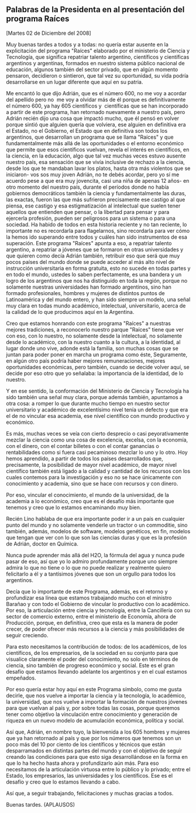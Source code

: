 Palabras de la Presidenta en al presentación del programa Raíces
----------------------------------------------------------------

[Martes 02 de Diciembre del 2008]

Muy buenas tardes a todos y a todas: no quería estar ausente en la
explicitación del programa "Raíces" elaborado por el ministerio de
Ciencia y Tecnología, que significa repatriar talento argentino,
científicos y científicas argentinos y argentinas, formados en nuestro
sistema público nacional de educación, algunos también del sector
privado, que en algún momento pensaron, decidieron o sintieron, que tal
vez su oportunidad, su vida podría desarrollarse en un lugar diferente
que aquí en su patria.

Me encantó lo que dijo Adrián, que es el número 600, no me voy a acordar
del apellido pero no  me voy a olvidar más de él porque es
definitivamente el número 600, ya hay 605 científicos y  científicas que
se han incorporado a partir de este programa, han retornado nuevamente a
nuestro país, pero Adrián recién dijo una cosa que impactó mucho, que él
pensó en volver porque sintió que alguien quería que volviera, ese
alguien en definitiva era el Estado, no el Gobierno, el Estado que en
definitiva son todos los argentinos, que desarrollan un programa que se
llama "Raíces" y que fundamentalmente más allá de las oportunidades o el
entorno económico que permite que esos científicos vuelvan, revela el
interés en científicos, en la ciencia, en la educación, algo que tal vez
muchas veces estuvo ausente nuestro país, esa sensación que se vivía
inclusive de rechazo a la ciencia, desde los que te mandaban lavar los
platos, hasta otra más violentos que se iniciaron- vos sos muy joven
Adrián, no te debés acordar, pero yo sí me acuerdo pese a que era muy
jovencita, casi una niña de apenas 12 años- en otro momento del nuestro
país, durante el períodos donde no había gobiernos democráticos también
la ciencia y fundamentalmente las duras, las exactas, fueron las que más
sufrieron precisamente ese castigo al que piensa, ese castigo y esa
estigmatización al intelectual que suelen tener aquellos que entienden
que pensar, o la libertad para pensar y para ejercerla profesión, pueden
ser peligrosos para un sistema o para una sociedad. Ha habido de todos
en esta historia reciente y no tan reciente, lo importante no es
recordarla para flagelarnos, sino recordarla para ver cómo la hemos ido
superando entre todos y cuáles han sido instrumentos de esa superación.
Este programa "Raíces" apunta a eso, a repatriar talento argentino, a
repatriar a jóvenes que se formaron en otras universidades y que quieren
como decía Adrián también, retribuir eso que será que muy pocos países
del mundo donde se puede acceder al más alto nivel de instrucción
universitaria en forma gratuita, esto no sucede en todas partes y en
todo el mundo, ustedes lo saben perfectamente, es una bandera y un logro
de los argentinos que nos ha distinguido en toda la región, porque no
solamente nuestras universidades han formado argentinos, sino han
formado profesionales, hombres y mujeres de distintos puntos de
Latinoamérica y del mundo entero, y han sido siempre un modelo, una
señal muy clara en todas mundo académico, intelectual, universitario,
acerca de la calidad de lo que producimos aquí en la Argentina.

Creo que estamos honrando con este programa "Raíces" a nuestras mejores
tradiciones, a reconocerlo nuestro parque "Raíces" tiene que ver con
eso, con lo nuestro, no solamente desde la intelectual, no solamente
desde lo académico, con la nuestro cuanto a la cultura, a la identidad,
al lugar donde uno vive, adonde está la familia, son muchas cosas que se
juntan para poder poner en marcha un programa como éste, Seguramente, en
algún otro país podría haber mejores remuneraciones, mejores
oportunidades económicas, pero también, cuando se decide volver aquí, se
decide por eso otro que yo señalaba: la importancia de la identidad, de
lo nuestro.

Y en ese sentido, la conformación del Ministerio de Ciencia y Tecnología
ha sido también una señal muy clara, porque además también, apuntamos a
otra cosa: a romper lo que durante mucho tiempo en nuestro sector
universitario y académico de excelentísimo nivel tenía un defecto y que
era el de no vincular esa academia, ese nivel científico con mundo
productivo y económico.

Es más, muchas veces se veía con cierto desprecio o casi peyorativamente
mezclar la ciencia como una cosa de excelencia, excelsa, con la
economía, con el dinero, con el contar billetes o con el contar
ganancias o rentabilidades como si fuera casi pecaminoso mezclar lo uno
y lo otro. Hoy hemos aprendido, a partir de todos los países
desarrollados que, precisamente, la posibilidad de mayor nivel
académico, de mayor nivel científico también está ligado a la calidad y
cantidad de los recursos con los cuales contemos para la investigación y
eso no se hace únicamente con conocimiento y academia, sino que se hace
con recursos y con dinero.

Por eso, vincular el conocimiento, el mundo de la universidad, de la
academia a lo económico, creo que es el desafío más importante que
tenemos y creo que lo estamos encaminando muy bien.

Recién Lino hablaba de que era importante poder ir a un país en
cualquier punto del mundo y no solamente venderle un tractor o un
commoditie, sino también, además, modelos de software, modelos
genéticos, en fin, modelos que tengan que ver con lo que son las
ciencias duras y que es la profesión de Adrián, doctor en Química.

Nunca pude aprender más allá del H2O, la fórmula del agua y nunca pude
pasar de eso, así que yo lo admiro profundamente porque uno siempre
admira lo que no tiene o lo que no puede realizar y realmente quiero
felicitarlo a él y a tantísimos jóvenes que son un orgullo para todos
los argentinos.

Decía que lo importante de este Programa, además, es el retorno y
profundizar esa línea que estamos trabajando mucho con el ministro
Barañao y con todo el Gobierno de vincular lo productivo con lo
académico. Por eso, la articulación entre ciencia y tecnología, entre la
Cancillería con su sector de comercio externo, entre el ministerio de
Economía, ahora de Producción, porque, en definitiva, creo que esta es
la manera de poder crecer, de poder ofrecer más recursos a la ciencia y
más posibilidades de seguir creciendo.

Para esto necesitamos la contribución de todos: de los académicos, de
los científicos, de los empresarios, de la sociedad en su conjunto para
que visualice claramente el poder del conocimiento, no solo en términos
de ciencia, sino también de progreso económico y social. Este es el gran
desafío que estamos llevando adelante los argentinos y en el cual
estamos empeñados.

Por eso quería estar hoy aquí en este Programa símbolo, como me gusta
decirle, que nos vuelve a importar la ciencia y la tecnología, lo
académico, la universidad, que nos vuelve a importar la formación de
nuestros jóvenes para que vuelvan al país y, por sobre todas las cosas,
porque queremos tener como objetivo la vinculación entre conocimiento y
generación de riqueza en un nuevo modelo de acumulación económica,
política y social.

Así que, Adrián, en nombre tuyo, la bienvenida a los 605 hombres y
mujeres que ya han retornado al país y que por los números que tenemos
son un poco más del 10 por ciento de los científicos y técnicos que
están desparramados en distintas partes del mundo y con el objetivo de
seguir creando las condiciones para que esto siga desarrollándose en la
forma en que lo ha hecho hasta ahora y profundizarlo aún más. Para eso
necesitamos de la articulación virtuosa entre lo público y lo privado;
entre el Estado, los empresarios, las universidades y los científicos.
Ese es el desafío y creo que lo estamos llevando a cabo.

Así que, a seguir trabajando, felicitaciones y muchas gracias a todos.

Buenas tardes. (APLAUSOS)  

 
